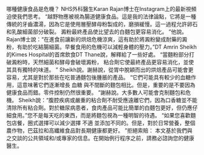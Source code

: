 哪種健康食品是危機？ NHS外科醫生Karan Rajan博士在Instagram上的最新視頻迫使我們思考。 “越野物應被視為腸道健康食品。這是我的法律論點，它將是一種傳統的牙齒濃湯，因為它是使用層壓酵母粉製成的，磨損緩慢。這一過程允許卵石和乳酸細菌部分破裂。 澱粉最終產品使比望去的白麵包更容易消化。 ”他說。Rajan博士說：“在進食前讓新的烘焙危機涼爽，這有助於將澱粉變成耐藥的澱粉，有助於吃結腸細菌。早餐食用的危機可以減輕身體的壓力。”DT Amrin Sheikh的Kimes Hospital的首席飲食DT Thane說，解釋給了一些好處。 “當麵粉部分打破澱粉時，天然細菌和酵母會破壞澱粉， 粘合劑它使最終產品更容易消化，並使其具有獨特的味道。 ” Sheikh說。謝赫說，從胃中脫穎而出的烘焙產品可能會更容易，尤其是對於那些在吃普通麵包後腫脹的產品。 “它們可能具有較少的血糖作用，這意味著它們逐漸增長 血糖 與不間斷的麵包相比。但是，重要的是不要因為健康食品而錯。零件控制仍然很重要。 ”謝赫說。大多數人可能會克制麵包和危機。 Sheikh說：“腹腔疾病或嚴重的粘合劑不耐受應遠離它們，因為口香糖並不能清除所有粘合劑。對於糖尿病患者，食肉產品可能比簡單的白麵包更好，但仍應仔細食用。”您不是每天吃的東西，而是將麵包視為一種明智的待遇。 “如果您喜歡麵包店餐，圈式選擇可以減少選擇 不適 並添加不同的。但是，對於日常營養，整個農作物，巴茲拉和高纖維食品對長期健康都更好。 ”拒絕索賠： 本文基於我們與之交談的公共領域和/或專家的信息。在開始例行程序之前，請務必諮詢您的健康醫生。